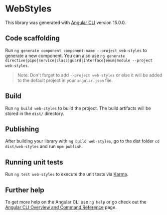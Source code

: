 # WebStyles

This library was generated with [Angular CLI](https://github.com/angular/angular-cli) version 15.0.0.

## Code scaffolding

Run `ng generate component component-name --project web-styles` to generate a new component. You can also use `ng generate directive|pipe|service|class|guard|interface|enum|module --project web-styles`.
> Note: Don't forget to add `--project web-styles` or else it will be added to the default project in your `angular.json` file. 

## Build

Run `ng build web-styles` to build the project. The build artifacts will be stored in the `dist/` directory.

## Publishing

After building your library with `ng build web-styles`, go to the dist folder `cd dist/web-styles` and run `npm publish`.

## Running unit tests

Run `ng test web-styles` to execute the unit tests via [Karma](https://karma-runner.github.io).

## Further help

To get more help on the Angular CLI use `ng help` or go check out the [Angular CLI Overview and Command Reference](https://angular.io/cli) page.
